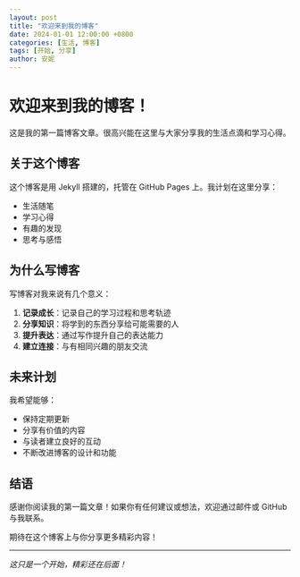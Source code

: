 ```yaml
---
layout: post
title: "欢迎来到我的博客"
date: 2024-01-01 12:00:00 +0800
categories: [生活, 博客]
tags: [开始, 分享]
author: 安妮
---
```


# 欢迎来到我的博客！

这是我的第一篇博客文章。很高兴能在这里与大家分享我的生活点滴和学习心得。

## 关于这个博客

这个博客是用 Jekyll 搭建的，托管在 GitHub Pages 上。我计划在这里分享：

-  生活随笔
-  学习心得
-  有趣的发现
-  思考与感悟

## 为什么写博客

写博客对我来说有几个意义：

1. **记录成长**：记录自己的学习过程和思考轨迹
2. **分享知识**：将学到的东西分享给可能需要的人
3. **提升表达**：通过写作提升自己的表达能力
4. **建立连接**：与有相同兴趣的朋友交流

## 未来计划

我希望能够：

- 保持定期更新
- 分享有价值的内容
- 与读者建立良好的互动
- 不断改进博客的设计和功能

## 结语

感谢你阅读我的第一篇文章！如果你有任何建议或想法，欢迎通过邮件或 GitHub 与我联系。

期待在这个博客上与你分享更多精彩内容！

---

*这只是一个开始，精彩还在后面！* 
